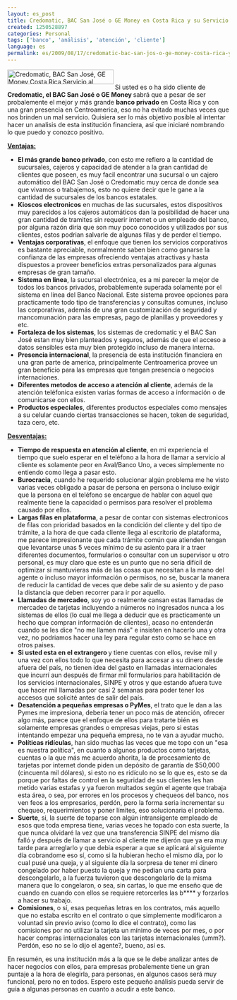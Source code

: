 ```yaml
---
layout: es_post
title: Credomatic, BAC San José o GE Money en Costa Rica y su Servicio al Cliente
created: 1250528897
categories: Personal
tags: ['banco', 'análisis', 'atención', 'cliente']
language: es
permalink: es/2009/08/17/credomatic-bac-san-jos-o-ge-money-costa-rica-y-su-servicio-al-cliente-1462
---
```

<p><img width="241" height="33" border="0" align="left" src="https://www.bac.net/bacsanjose/img/fhcrcbac.gif" alt="Credomatic, BAC San Jos&eacute;, GE Money Costa Rica Servicio al Cliente" /></p>

<p>&nbsp;</p>
<p>Si usted es o ha sido cliente de <strong>Credomatic, el BAC San Jos&eacute; o GE Money </strong>sabr&aacute; que a pesar de ser probalemente el mejor y m&aacute;s grande <strong>banco privado </strong>en Costa Rica y con una gran presencia en Centroamerica, eso no ha evitado muchas veces que nos brinden un mal servicio. Quisiera ser lo m&aacute;s objetivo posible al intentar hacer un analisis de esta instituci&oacute;n financiera, as&iacute; que iniciar&eacute; nombrando lo que puedo y conozco positivo.</p>
<p><u><strong>Ventajas:</strong></u><strong> </strong></p>
<ul>
    <li><strong>El m&aacute;s grande banco privado</strong>, con esto me refiero a la cantidad de sucursales, cajeros y capacidad de atender a la gran cantidad de clientes que poseen, es muy facil encontrar una sucursal o un cajero autom&aacute;tico del BAC San Jos&eacute; o Credomatic muy cerca de donde sea que vivamos o trabajemos, esto no quiere decir que le gane a la cantidad de sucursales de los bancos estatales.</li>
    <li><strong>Kioscos electronicos</strong> en muchas de las sucursales, estos dispositivos muy parecidos a los cajeros autom&aacute;ticos dan la posibilidad de hacer una gran cantidad de tramites sin requerir internet o un empleado del banco, por alguna raz&oacute;n dir&iacute;a que son muy poco conocidos y utilizados por sus clientes, estos podrian salvarle de algunas filas y de perder el tiempo.</li>
    <li><strong>Ventajas corporativas</strong>, el enfoque que tienen los servicios corporativos es bastante apreciable, normalmente saben bien como ganarse la confianza de las empresas ofreciendo ventajas atractivas y hasta dispuestos a proveer beneficios extras personalizados para algunas empresas de gran tama&ntilde;o.</li>
    <li><strong>Sistema en linea</strong>, la sucursal electr&oacute;nica, es a mi parecer la mejor de todos los bancos privados, probablemente superada solamente por el sistema en linea del Banco Nacional. Este sistema provee opciones para practicamente todo tipo de transferencias y consultas comunes, incluso las corporativas, adem&aacute;s de una gran customizaci&oacute;n de seguridad y mancomunaci&oacute;n para las empresas, pago de planillas y proveedores y etc.</li>
    <li><strong>Fortaleza de los sistemas</strong>, los sistemas de credomatic y el BAC San Jos&eacute; estan muy bien planteados y seguros, adem&aacute;s de que el acceso a datos sensibles esta muy bien protegido incluso de manera interna.</li>
    <li><strong>Presencia internacional</strong>, la presencia de esta instituci&oacute;n financiera en una gran parte de america, principalmente Centroamerica provee un gran beneficio para las empresas que tengan presencia o negocios internaciones.</li>
    <li><strong>Diferentes metodos de acceso a atenci&oacute;n al cliente</strong>, adem&aacute;s de la atenci&oacute;n tel&eacute;fonica existen varias formas de acceso a informaci&oacute;n o de comunicarse con ellos.</li>
    <li><strong>Productos especiales</strong>, diferentes productos especiales como mensajes a su celular cuando ciertas transacciones se hacen, token de seguridad, taza cero, etc.</li>
</ul>
<p><u><strong>Desventajas: </strong></u></p>
<ul>
    <li><strong>Tiempo de respuesta en atenci&oacute;n al cliente</strong>, en mi experiencia el tiempo que suelo esperar en el tel&eacute;fono a la hora de llamar a servicio al cliente es solamente peor en Aval/Banco Uno, a veces simplemente no entiendo como llega a pasar esto.</li>
    <li><strong>Burocracia</strong>, cuando he requerido solucionar alg&uacute;n problema me he visto varias veces obligado a pasar de persona en persona o incluso exigir que la persona en el tel&eacute;fono se encargue de hablar con aquel que realmente tiene la capacidad o permisos para resolver el problema causado por ellos.</li>
    <li><strong>Largas filas en plataforma</strong>, a pesar de contar con sistemas electronicos de filas con prioridad basados en la condici&oacute;n del cliente y del tipo de tr&aacute;mite, a la hora de que cada cliente llega al escritorio de plataforma, me parece impresionante que cada tr&aacute;mite com&uacute;n que atienden tengan que levantarse unas 5 veces m&iacute;nimo de su asiento para ir a traer diferentes documentos, formularios o consultar con un supervisor u otro personal, es muy claro que este es un punto que no ser&iacute;a dif&iacute;cil de optimizar si mantuvieras m&aacute;s de las cosas que necesitan a la mano del agente o incluso mayor informaci&oacute;n o permisos, no se, buscar la manera de reducir la cantidad de veces que debe salir de su asiento y de paso la distancia que deben recorrer para ir por aquello.</li>
    <li><strong>Llamadas de mercadeo</strong>, soy yo o realmente cansan estas llamadas de mercadeo de tarjetas incluyendo a n&uacute;meros no ingresados nunca a los sistemas de ellos (lo cual me llega a deducir que es practicamente un hecho que compran informaci&oacute;n de clientes), acaso no entender&aacute;n cuando se les dice &quot;no me llamen m&aacute;s&quot; e insisten en hacerlo una y otra vez, no podriamos hacer una ley para regular esto como se hace en otros paises.</li>
    <li><strong>Si usted esta en el extrangero </strong>y tiene cuentas con ellos, revise mil y una vez con ellos todo lo que necesita para accesar a su dinero desde afuera del pa&iacute;s, no tienen idea del gasto en llamadas internacionales que incurr&iacute; aun despu&eacute;s de firmar mil formularios para habilitaci&oacute;n de los servicios internacionales, SINPE y otros y que estando afuera tuve que hacer mil llamadas por cas&iacute; 2 semanas para poder tener los accesos que solicit&eacute; antes de salir del pa&iacute;s.</li>
    <li><strong>Desatenci&oacute;n a peque&ntilde;as empresas o PyMes</strong>, el trato que le dan a las Pymes me impresiona, deber&iacute;a tener un poco m&aacute;s de atenci&oacute;n, ofrecer algo m&aacute;s, parece que el enfoque de ellos para tratarte bi&eacute;n es solamente empresas grandes o empresas viejas, pero si estas intentando empezar una peque&ntilde;a empresa, no te van a ayudar mucho.</li>
    <li><strong>Pol&iacute;ticas rid&iacute;culas</strong>, han sido muchas las veces que me topo con un &quot;esa es nuestra pol&iacute;tica&quot;, en cuanto a algunos productos como tarjetas, cuentas o la que m&aacute;s me acuerdo ahorita, la de procesamiento de tarjetas por internet donde piden un dep&oacute;sito de garant&iacute;a de $50,000 (cincuenta mil d&oacute;lares), si esto no es rid&iacute;culo no se lo que es, esto se da porque por faltas de control en la seguridad de sus clientes les han metido varias estafas y ya fueron multados seg&uacute;n el agente que trabaja esta &aacute;rea, o sea, por errores en los procesos y chequeos del banco, nos ven feos a los empresarios, perd&oacute;n, pero la forma seria incrementar su chequeo, requerimientos y poner l&iacute;mites, eso solucionaria el problema.</li>
    <li><strong>Suerte</strong>, si, la suerte de toparse con alg&uacute;n intransigente empleado de esos que toda empresa tiene, varias veces he topado con esta suerte, la que nunca olvidar&eacute; la vez que una transferencia SINPE del mismo d&iacute;a fall&oacute; y despu&eacute;s de llamar a servicio al cliente me dijer&oacute;n que ya era muy tarde para arreglarlo y que debia esperar a que se aplicar&aacute; al siguiente d&iacute;a cobrandome eso s&iacute;, como si la hubieran hecho el mismo d&iacute;a, por lo cual pus&eacute; una queja, y al siguiente d&iacute;a la sorpresa de tener mi dinero congelado por haber puesto la queja y me pedian una carta para descongelarlo, a la fuerza tuvieron que descongelarlo de la misma manera que lo congelaron, o sea, sin cartas, lo que me ense&ntilde;o que de cuando en cuando con ellos se requiere retorcerles las b**** y forzarlos a hacer su trabajo.</li>
    <li><strong>Comisiones</strong>, o s&iacute;, esas peque&ntilde;as letras en los contratos, m&aacute;s aquello que no estaba escrito en el contrato o que simplemente modificaron a voluntad sin previo aviso (como lo dice el contrato), como las comisiones por no utilizar la tarjeta un m&iacute;nimo de veces por mes, o por hacer compras internacionales con las tarjetas internacionales (umm?). Perd&oacute;n, eso no se lo dijo el agente?, bueno, as&iacute; es.</li>
</ul>
<p>En resum&eacute;n, es una instituci&oacute;n m&aacute;s a la que se le debe analizar antes de hacer negocios con ellos, para empresas probalemente tiene un gran puntaje a la hora de elegirla, para personas, en algunos casos ser&aacute; muy funcional, pero no en todos. Espero este peque&ntilde;o an&aacute;lisis pueda servir de gu&iacute;a a algunas personas en cuanto a acudir a este banco.</p>

